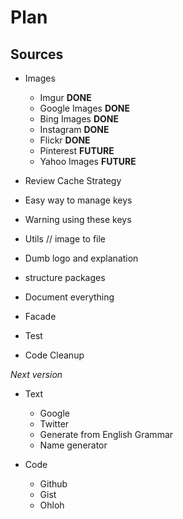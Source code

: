 # Plan

## Sources

- Images
  - Imgur **DONE**
  - Google Images **DONE**
  - Bing Images **DONE**
  - Instagram **DONE**
  - Flickr **DONE**
  - Pinterest **FUTURE**
  - Yahoo Images **FUTURE**

- Review Cache Strategy
- Easy way to manage keys
- Warning using these keys
- Utils // image to file
- Dumb logo and explanation
- structure packages
- Document everything
- Facade
- Test
- Code Cleanup


*Next version*

- Text
  - Google
  - Twitter
  - Generate from English Grammar
  - Name generator

- Code
  - Github
  - Gist
  - Ohloh
